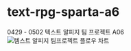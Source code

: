 # text-rpg-sparta-a6
0429 - 0502 텍스트 알피지 팀 프로젝트 A06
![템스트 알피지 팀프로젝트 플로우 차트](https://github.com/Sparta-A6/text-rpg-sparta-a6/assets/167041031/298de20d-aa4b-45d0-a592-528ea16d8bee)
